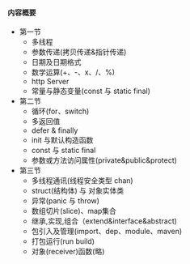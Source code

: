 
#### 内容概要
+ 第一节
    - 多线程
    - 参数传递(拷贝传递&指针传递)
    - 日期及日期格式
    - 数学运算(+、-、x、/、%)
    - http Server
    - 常量与静态变量(const 与 static final)
+ 第二节
    - 循环(for、switch)
    - 多返回值
    - defer & finally
    - init 与默认构造函数
    - const 与 static final
    - 参数或方法访问属性(private&public&protect)
+ 第三节
    - 多线程通讯(线程安全类型 chan)
    - struct(结构体) 与 对象实体类
    - 异常(panic 与 throw)
    - 数组切片(slice)、map集合
    - 继承,实现,组合（extend&interface&abstract)
    - 包引入及管理(import、dep、module、maven)
    - 打包运行(run build)
    - 对象(receiver)函数(略)
